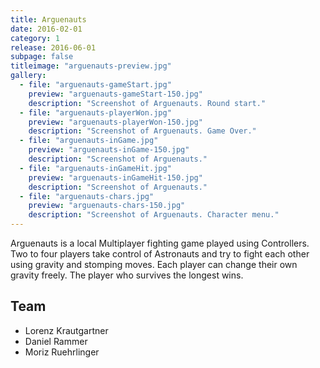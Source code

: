 ```yaml
---
title: Arguenauts
date: 2016-02-01
category: 1
release: 2016-06-01
subpage: false
titleimage: "arguenauts-preview.jpg"
gallery:
  - file: "arguenauts-gameStart.jpg"
    preview: "arguenauts-gameStart-150.jpg"
    description: "Screenshot of Arguenauts. Round start."
  - file: "arguenauts-playerWon.jpg"
    preview: "arguenauts-playerWon-150.jpg"
    description: "Screenshot of Arguenauts. Game Over."
  - file: "arguenauts-inGame.jpg"
    preview: "arguenauts-inGame-150.jpg"
    description: "Screenshot of Arguenauts."
  - file: "arguenauts-inGameHit.jpg"
    preview: "arguenauts-inGameHit-150.jpg"
    description: "Screenshot of Arguenauts."
  - file: "arguenauts-chars.jpg"
    preview: "arguenauts-chars-150.jpg"
    description: "Screenshot of Arguenauts. Character menu."
---
```


Arguenauts is a local Multiplayer fighting game played using Controllers. Two to four players take control of Astronauts and try to fight each other using gravity and stomping moves. Each player can change their own gravity freely. The player who survives the longest wins.

## Team

* Lorenz Krautgartner
* Daniel Rammer
* Moriz Ruehrlinger